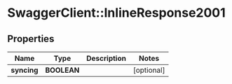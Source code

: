 # SwaggerClient::InlineResponse2001

## Properties
Name | Type | Description | Notes
------------ | ------------- | ------------- | -------------
**syncing** | **BOOLEAN** |  | [optional] 


